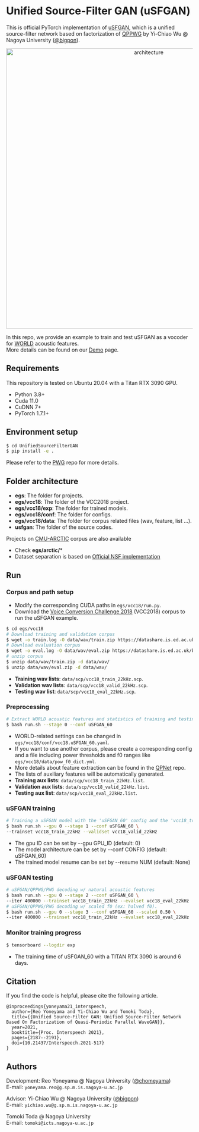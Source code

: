 
# Unified Source-Filter GAN (uSFGAN)

This is official  PyTorch implementation of [uSFGAN](https://arxiv.org/abs/2104.04668), which is a unified source-filter network based on factorization of [QPPWG](https://github.com/bigpon/QPPWG) by Yi-Chiao Wu @ Nagoya University ([@bigpon](https://github.com/bigpon)).

<p align="center">
<img width="754" alt="architecture" src="https://user-images.githubusercontent.com/49127218/121571723-55ca7400-ca5e-11eb-8c17-b93aeaf617fc.png">
</p>

In this repo, we provide an example to train and test uSFGAN as a vocoder for [WORLD](https://doi.org/10.1587/transinf.2015EDP7457) acoustic features.  
More details can be found on our [Demo](https://chomeyama.github.io/UnifiedSourceFilterGAN_demo/) page.

## Requirements

This repository is tested on Ubuntu 20.04 with a Titan RTX 3090 GPU.

- Python 3.8+
- Cuda 11.0
- CuDNN 7+
- PyTorch 1.7.1+


## Environment setup

```bash
$ cd UnifiedSourceFilterGAN
$ pip install -e .
```

Please refer to the [PWG](https://github.com/kan-bayashi/ParallelWaveGAN) repo for more details.

## Folder architecture
- **egs**:
The folder for projects.
- **egs/vcc18**:
The folder of the VCC2018 project.
- **egs/vcc18/exp**:
The folder for trained models.
- **egs/vcc18/conf**:
The folder for configs.
- **egs/vcc18/data**:
The folder for corpus related files (wav, feature, list ...).
- **usfgan**:
The folder of the source codes.

Projects on [CMU-ARCTIC](http://www.festvox.org/cmu_arctic/) corpus are also available 
- Check **egs/arctic/*** 
- Dataset separation is based on [Official NSF implementation](https://github.com/nii-yamagishilab/project-NN-Pytorch-scripts)

## Run

### Corpus and path setup

- Modify the corresponding CUDA paths in `egs/vcc18/run.py`.
- Download the [Voice Conversion Challenge 2018](https://datashare.is.ed.ac.uk/handle/10283/3061) (VCC2018) corpus to run the uSFGAN example.

```bash
$ cd egs/vcc18
# Download training and validation corpus
$ wget -o train.log -O data/wav/train.zip https://datashare.is.ed.ac.uk/bitstream/handle/10283/3061/vcc2018_database_training.zip
# Download evaluation corpus
$ wget -o eval.log -O data/wav/eval.zip https://datashare.is.ed.ac.uk/bitstream/handle/10283/3061/vcc2018_database_evaluation.zip
# unzip corpus
$ unzip data/wav/train.zip -d data/wav/
$ unzip data/wav/eval.zip -d data/wav/
```

- **Training wav lists**: `data/scp/vcc18_train_22kHz.scp`.
- **Validation wav lists**: `data/scp/vcc18_valid_22kHz.scp`.
- **Testing wav list**: `data/scp/vcc18_eval_22kHz.scp`.

### Preprocessing

```bash
# Extract WORLD acoustic features and statistics of training and testing data
$ bash run.sh --stage 0 --conf uSFGAN_60
```

- WORLD-related settings can be changed in `egs/vcc18/conf/vcc18.uSFGAN_60.yaml`.
- If you want to use another corpus, please create a corresponding config and a file including power thresholds and f0 ranges like `egs/vcc18/data/pow_f0_dict.yml`.
- More details about feature extraction can be found in the [QPNet](https://github.com/bigpon/QPNet) repo.
- The lists of auxiliary features will be automatically generated.
- **Training aux lists**: `data/scp/vcc18_train_22kHz.list`.
- **Validation aux lists**: `data/scp/vcc18_valid_22kHz.list`.
- **Testing aux list**: `data/scp/vcc18_eval_22kHz.list`.


### uSFGAN training

```bash
# Training a uSFGAN model with the 'uSFGAN_60' config and the 'vcc18_train_22kHz' and 'vcc18_valid_22kHz' sets.
$ bash run.sh --gpu 0 --stage 1 --conf uSFGAN_60 \
--trainset vcc18_train_22kHz --validset vcc18_valid_22kHz
```

- The gpu ID can be set by --gpu GPU_ID (default: 0)
- The model architecture can be set by --conf CONFIG (default: uSFGAN_60)
- The trained model resume can be set by --resume NUM (default: None)


### uSFGAN testing

```bash
# uSFGAN/QPPWG/PWG decoding w/ natural acoustic features
$ bash run.sh --gpu 0 --stage 2 --conf uSFGAN_60 \
--iter 400000 --trainset vcc18_train_22kHz --evalset vcc18_eval_22kHz
# uSFGAN/QPPWG/PWG decoding w/ scaled f0 (ex: halved f0).
$ bash run.sh --gpu 0 --stage 3 --conf uSFGAN_60 --scaled 0.50 \
--iter 400000 --trainset vcc18_train_22kHz --evalset vcc18_eval_22kHz
```

### Monitor training progress

```bash
$ tensorboard --logdir exp
```

- The training time of uSFGAN_60 with a TITAN RTX 3090 is around 6 days.

## Citation
If you find the code is helpful, please cite the following article.

```
@inproceedings{yoneyama21_interspeech,
  author={Reo Yoneyama and Yi-Chiao Wu and Tomoki Toda},
  title={{Unified Source-Filter GAN: Unified Source-Filter Network Based On Factorization of Quasi-Periodic Parallel WaveGAN}},
  year=2021,
  booktitle={Proc. Interspeech 2021},
  pages={2187--2191},
  doi={10.21437/Interspeech.2021-517}
}
```

## Authors

Development:
Reo Yoneyama @ Nagoya University ([@chomeyama](https://github.com/chomeyama))<br>
E-mail: `yoneyama.reo@g.sp.m.is.nagoya-u.ac.jp`

Advisor:
Yi-Chiao Wu @ Nagoya University ([@bigpon](https://github.com/bigpon))<br>
E-mail: `yichiao.wu@g.sp.m.is.nagoya-u.ac.jp`  

Tomoki Toda @ Nagoya University<br>
E-mail: `tomoki@icts.nagoya-u.ac.jp`
